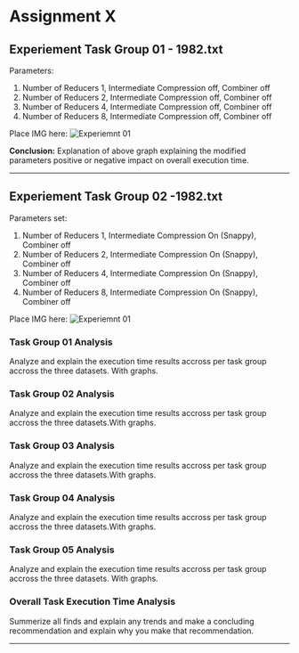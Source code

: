 # Assignment X

## Experiement Task Group 01 - 1982.txt

Parameters:

1. Number of Reducers 1, Intermediate Compression off, Combiner off
1. Number of Reducers 2, Intermediate Compression off, Combiner off
1. Number of Reducers 4, Intermediate Compression off, Combiner off
1. Number of Reducers 8, Intermediate Compression off, Combiner off

Place IMG here:
![*Experiemnt 01*](../images/bar-graph2.png "Bar graph example")

**Conclusion:**
Explanation of above graph explaining the modified parameters positive or negative impact on overall execution time.

---

## Experiement Task Group 02 -1982.txt

Parameters set:

1. Number of Reducers 1, Intermediate Compression On (Snappy), Combiner off
1. Number of Reducers 2, Intermediate Compression On (Snappy), Combiner off
1. Number of Reducers 4, Intermediate Compression On (Snappy), Combiner off
1. Number of Reducers 8, Intermediate Compression On (Snappy), Combiner off

Place IMG here:
![*Experiemnt 01*](../images/bar-graph2.png "Bar graph example")

### Task Group 01 Analysis

Analyze and explain the execution time results accross per task group accross the three datasets. With graphs.

### Task Group 02 Analysis

Analyze and explain the execution time results accross per task group accross the three datasets.With graphs.

### Task Group 03 Analysis

Analyze and explain the execution time results accross per task group accross the three datasets.With graphs.

### Task Group 04 Analysis

Analyze and explain the execution time results accross per task group accross the three datasets.With graphs.

### Task Group 05 Analysis

Analyze and explain the execution time results accross per task group accross the three datasets. With graphs.

### Overall Task Execution Time Analysis

Summerize all finds and explain any trends and make a concluding recommendation and explain why you make that recommendation.

---
